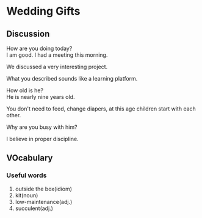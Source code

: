 # Wedding Gifts
## Discussion
How are you doing today?  
I am good. I had a meeting this morning.  

We discussed a very interesting project.  

What you described sounds like a learning platform.  

How old is he?  
He is nearly nine years old.  

You don't need to feed, change diapers, at this age children start with each other.  

Why are you busy with him?  

I believe in proper discipline.  

## VOcabulary
### Useful words
1. outside the box(idiom)
1. kit(noun)
1. low-maintenance(adj.)
1. succulent(adj.)
